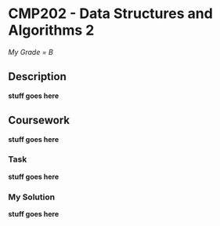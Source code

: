 # CMP202 - Data Structures and Algorithms 2

*My Grade = B*

## Description

**stuff goes here**

## Coursework

**stuff goes here**

### Task

**stuff goes here**

### My Solution

**stuff goes here**


